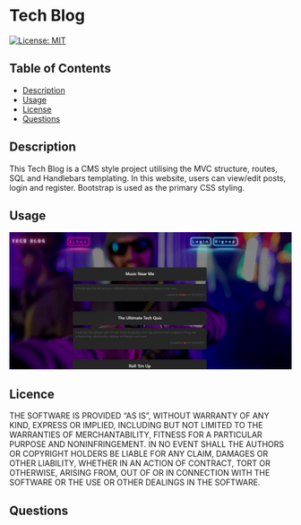 # Tech Blog


  [![License: MIT](https://img.shields.io/badge/License-MIT-yellow.svg)](https://opensource.org/licenses/MIT)


  ## Table of Contents
  
  -  [Description](#description)  
  -  [Usage](#usage)
  -  [License](#license)  
  -  [Questions](#questions)



  ## Description

 This Tech Blog is a CMS style project utilising the MVC structure, routes, SQL and Handlebars templating. In this website, users can view/edit posts, login and register. Bootstrap is used as the primary CSS styling.

  
  ## Usage
  
  ![Horiseon](/public/images/screenshot.jpg)
 
  
  
  ## Licence
  THE SOFTWARE IS PROVIDED “AS IS”, WITHOUT WARRANTY OF ANY KIND, EXPRESS OR IMPLIED, INCLUDING BUT NOT LIMITED TO THE WARRANTIES OF MERCHANTABILITY, FITNESS FOR A PARTICULAR PURPOSE AND NONINFRINGEMENT. IN NO EVENT SHALL THE AUTHORS OR COPYRIGHT HOLDERS BE LIABLE FOR ANY CLAIM, DAMAGES OR OTHER LIABILITY, WHETHER IN AN ACTION OF CONTRACT, TORT OR OTHERWISE, ARISING FROM, OUT OF OR IN CONNECTION WITH THE SOFTWARE OR THE USE OR OTHER DEALINGS IN THE SOFTWARE.
  
  ## Questions

  <ul>